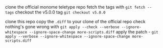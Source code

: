 clone the official monome teletype repo
fetch the tags with `git fetch --tags`
checkout the v5.0.0 tag `git checkout v5.0.0`

clone this repo
copy the `.diff` to your clone of the official repo
check nothing's gone wrong with `git apply --check --verbose --ignore-whitespace --ignore-space-change more-scripts.diff`
apply the patch - `git apply --verbose --ignore-whitespace --ignore-space-change more-scripts.diff`
